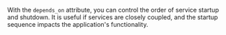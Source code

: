 With the `depends_on` attribute, you can control the order of service startup and shutdown. It is useful if services are closely coupled, and the startup sequence impacts the application's functionality.
